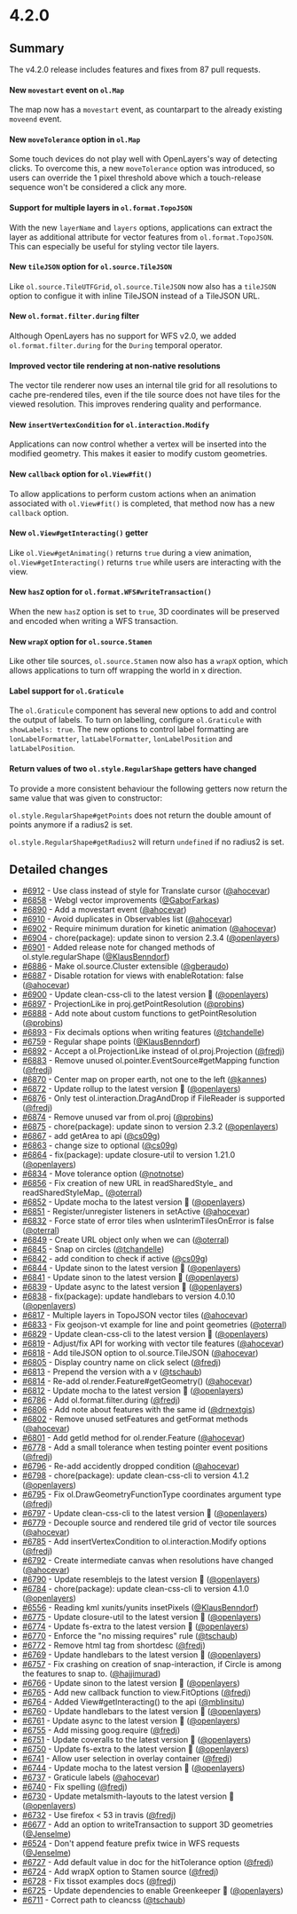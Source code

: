 # 4.2.0

## Summary

The v4.2.0 release includes features and fixes from 87 pull requests.

#### New `movestart` event on `ol.Map`

The map now has a `movestart` event, as countarpart to the already existing `moveend` event.

#### New `moveTolerance` option in `ol.Map`

Some touch devices do not play well with OpenLayers's way of detecting clicks. To overcome this, a new `moveTolerance` option was introduced, so users can override the 1 pixel threshold above which a touch-release sequence won't be considered a click any more.

#### Support for multiple layers in `ol.format.TopoJSON`

With the new `layerName` and `layers` options, applications can extract the layer as additional attribute for vector features from `ol.format.TopoJSON`. This can especially be useful for styling vector tile layers.

#### New `tileJSON` option for `ol.source.TileJSON`

Like `ol.source.TileUTFGrid`, `ol.source.TileJSON` now also has a `tileJSON` option to configue it with inline TileJSON instead of a TileJSON URL.

#### New `ol.format.filter.during` filter

Although OpenLayers has no support for WFS v2.0, we added `ol.format.filter.during` for the `During` temporal operator.

#### Improved vector tile rendering at non-native resolutions

The vector tile renderer now uses an internal tile grid for all resolutions to cache pre-rendered tiles, even if the tile source does not have tiles for the viewed resolution. This improves rendering quality and performance.

#### New `insertVertexCondition` for `ol.interaction.Modify`

Applications can now control whether a vertex will be inserted into the modified geometry. This makes it easier to modify custom geometries.

#### New `callback` option for `ol.View#fit()`

To allow applications to perform custom actions when an animation associated with `ol.View#fit()` is completed, that method now has a new `callback` option.

#### New `ol.View#getInteracting()` getter

Like `ol.View#getAnimating()` returns `true` during a view animation, `ol.View#getInteracting()` returns `true` while users are interacting with the view.

#### New `hasZ` option for `ol.format.WFS#writeTransaction()`

When the new `hasZ` option is set to `true`, 3D coordinates will be preserved and encoded when writing a WFS transaction.

#### New `wrapX` option for `ol.source.Stamen`

Like other tile sources, `ol.source.Stamen` now also has a `wrapX` option, which allows applications to turn off wrapping the world in x direction.

#### Label support for `ol.Graticule`

The `ol.Graticule` component has several new options to add and control the output of labels. To turn on labelling, configure `ol.Graticule` with `showLabels: true`. The new options to control label formatting are `lonLabelFormatter`, `latLabelFormatter`, `lonLabelPosition` and `latLabelPosition`.

#### Return values of two `ol.style.RegularShape` getters have changed

To provide a more consistent behaviour the following getters now return the same value that was given to constructor:

`ol.style.RegularShape#getPoints` does not return the double amount of points anymore if a radius2 is set.

`ol.style.RegularShape#getRadius2` will return `undefined` if no radius2 is set.

## Detailed changes

 * [#6912](https://github.com/openlayers/openlayers/pull/6912) - Use class instead of style for Translate cursor ([@ahocevar](https://github.com/ahocevar))
 * [#6858](https://github.com/openlayers/openlayers/pull/6858) - Webgl vector improvements ([@GaborFarkas](https://github.com/GaborFarkas))
 * [#6890](https://github.com/openlayers/openlayers/pull/6890) - Add a movestart event ([@ahocevar](https://github.com/ahocevar))
 * [#6910](https://github.com/openlayers/openlayers/pull/6910) - Avoid duplicates in Observables list ([@ahocevar](https://github.com/ahocevar))
 * [#6902](https://github.com/openlayers/openlayers/pull/6902) - Require minimum duration for kinetic animation ([@ahocevar](https://github.com/ahocevar))
 * [#6904](https://github.com/openlayers/openlayers/pull/6904) - chore(package): update sinon to version 2.3.4 ([@openlayers](https://github.com/openlayers))
 * [#6901](https://github.com/openlayers/openlayers/pull/6901) - Added release note for changed methods of ol.style.regularShape ([@KlausBenndorf](https://github.com/KlausBenndorf))
 * [#6886](https://github.com/openlayers/openlayers/pull/6886) - Make ol.source.Cluster extensible ([@gberaudo](https://github.com/gberaudo))
 * [#6887](https://github.com/openlayers/openlayers/pull/6887) - Disable rotation for views with enableRotation: false ([@ahocevar](https://github.com/ahocevar))
 * [#6900](https://github.com/openlayers/openlayers/pull/6900) - Update clean-css-cli to the latest version 🚀 ([@openlayers](https://github.com/openlayers))
 * [#6897](https://github.com/openlayers/openlayers/pull/6897) - ProjectionLike in proj.getPointResolution ([@probins](https://github.com/probins))
 * [#6888](https://github.com/openlayers/openlayers/pull/6888) - Add note about custom functions to getPointResolution ([@probins](https://github.com/probins))
 * [#6893](https://github.com/openlayers/openlayers/pull/6893) - Fix decimals options when writing features ([@tchandelle](https://github.com/tchandelle))
 * [#6759](https://github.com/openlayers/openlayers/pull/6759) - Regular shape points ([@KlausBenndorf](https://github.com/KlausBenndorf))
 * [#6892](https://github.com/openlayers/openlayers/pull/6892) - Accept a ol.ProjectionLike instead of ol.proj.Projection ([@fredj](https://github.com/fredj))
 * [#6883](https://github.com/openlayers/openlayers/pull/6883) - Remove unused ol.pointer.EventSource#getMapping function ([@fredj](https://github.com/fredj))
 * [#6870](https://github.com/openlayers/openlayers/pull/6870) - Center map on proper earth, not one to the left ([@kannes](https://github.com/kannes))
 * [#6872](https://github.com/openlayers/openlayers/pull/6872) - Update rollup to the latest version 🚀 ([@openlayers](https://github.com/openlayers))
 * [#6876](https://github.com/openlayers/openlayers/pull/6876) - Only test ol.interaction.DragAndDrop if FileReader is supported ([@fredj](https://github.com/fredj))
 * [#6874](https://github.com/openlayers/openlayers/pull/6874) - Remove unused var from ol.proj ([@probins](https://github.com/probins))
 * [#6875](https://github.com/openlayers/openlayers/pull/6875) - chore(package): update sinon to version 2.3.2 ([@openlayers](https://github.com/openlayers))
 * [#6867](https://github.com/openlayers/openlayers/pull/6867) - add getArea to api ([@cs09g](https://github.com/cs09g))
 * [#6863](https://github.com/openlayers/openlayers/pull/6863) - change size to optional ([@cs09g](https://github.com/cs09g))
 * [#6864](https://github.com/openlayers/openlayers/pull/6864) - fix(package): update closure-util to version 1.21.0 ([@openlayers](https://github.com/openlayers))
 * [#6834](https://github.com/openlayers/openlayers/pull/6834) - Move tolerance option ([@notnotse](https://github.com/notnotse))
 * [#6856](https://github.com/openlayers/openlayers/pull/6856) - Fix creation of new URL in readSharedStyle_ and readSharedStyleMap_ ([@oterral](https://github.com/oterral))
 * [#6852](https://github.com/openlayers/openlayers/pull/6852) - Update mocha to the latest version 🚀 ([@openlayers](https://github.com/openlayers))
 * [#6851](https://github.com/openlayers/openlayers/pull/6851) - Register/unregister listeners in setActive ([@ahocevar](https://github.com/ahocevar))
 * [#6832](https://github.com/openlayers/openlayers/pull/6832) - Force state of error tiles when usInterimTilesOnError is false ([@oterral](https://github.com/oterral))
 * [#6849](https://github.com/openlayers/openlayers/pull/6849) - Create URL object only when we can ([@oterral](https://github.com/oterral))
 * [#6845](https://github.com/openlayers/openlayers/pull/6845) - Snap on circles ([@tchandelle](https://github.com/tchandelle))
 * [#6842](https://github.com/openlayers/openlayers/pull/6842) - add condition to check if active ([@cs09g](https://github.com/cs09g))
 * [#6844](https://github.com/openlayers/openlayers/pull/6844) - Update sinon to the latest version 🚀 ([@openlayers](https://github.com/openlayers))
 * [#6841](https://github.com/openlayers/openlayers/pull/6841) - Update sinon to the latest version 🚀 ([@openlayers](https://github.com/openlayers))
 * [#6839](https://github.com/openlayers/openlayers/pull/6839) - Update async to the latest version 🚀 ([@openlayers](https://github.com/openlayers))
 * [#6838](https://github.com/openlayers/openlayers/pull/6838) - fix(package): update handlebars to version 4.0.10 ([@openlayers](https://github.com/openlayers))
 * [#6817](https://github.com/openlayers/openlayers/pull/6817) - Multiple layers in TopoJSON vector tiles ([@ahocevar](https://github.com/ahocevar))
 * [#6833](https://github.com/openlayers/openlayers/pull/6833) - Fix geojson-vt example for line and point geometries ([@oterral](https://github.com/oterral))
 * [#6829](https://github.com/openlayers/openlayers/pull/6829) - Update clean-css-cli to the latest version 🚀 ([@openlayers](https://github.com/openlayers))
 * [#6819](https://github.com/openlayers/openlayers/pull/6819) - Adjust/fix API for working with vector tile features ([@ahocevar](https://github.com/ahocevar))
 * [#6818](https://github.com/openlayers/openlayers/pull/6818) - Add tileJSON option to ol.source.TileJSON ([@ahocevar](https://github.com/ahocevar))
 * [#6805](https://github.com/openlayers/openlayers/pull/6805) - Display country name on click select ([@fredj](https://github.com/fredj))
 * [#6813](https://github.com/openlayers/openlayers/pull/6813) - Prepend the version with a v ([@tschaub](https://github.com/tschaub))
 * [#6814](https://github.com/openlayers/openlayers/pull/6814) - Re-add ol.render.Feature#getGeometry() ([@ahocevar](https://github.com/ahocevar))
 * [#6812](https://github.com/openlayers/openlayers/pull/6812) - Update mocha to the latest version 🚀 ([@openlayers](https://github.com/openlayers))
 * [#6786](https://github.com/openlayers/openlayers/pull/6786) - Add ol.format.filter.during ([@fredj](https://github.com/fredj))
 * [#6806](https://github.com/openlayers/openlayers/pull/6806) - Add note about features with the same id ([@drnextgis](https://github.com/drnextgis))
 * [#6802](https://github.com/openlayers/openlayers/pull/6802) - Remove unused setFeatures and getFormat methods ([@ahocevar](https://github.com/ahocevar))
 * [#6801](https://github.com/openlayers/openlayers/pull/6801) - Add getId method for ol.render.Feature ([@ahocevar](https://github.com/ahocevar))
 * [#6778](https://github.com/openlayers/openlayers/pull/6778) - Add a small tolerance when testing pointer event positions ([@fredj](https://github.com/fredj))
 * [#6796](https://github.com/openlayers/openlayers/pull/6796) - Re-add accidently dropped condition ([@ahocevar](https://github.com/ahocevar))
 * [#6798](https://github.com/openlayers/openlayers/pull/6798) - chore(package): update clean-css-cli to version 4.1.2 ([@openlayers](https://github.com/openlayers))
 * [#6795](https://github.com/openlayers/openlayers/pull/6795) - Fix ol.DrawGeometryFunctionType coordinates argument type ([@fredj](https://github.com/fredj))
 * [#6797](https://github.com/openlayers/openlayers/pull/6797) - Update clean-css-cli to the latest version 🚀 ([@openlayers](https://github.com/openlayers))
 * [#6779](https://github.com/openlayers/openlayers/pull/6779) - Decouple source and rendered tile grid of vector tile sources ([@ahocevar](https://github.com/ahocevar))
 * [#6785](https://github.com/openlayers/openlayers/pull/6785) - Add insertVertexCondition to ol.interaction.Modify options ([@fredj](https://github.com/fredj))
 * [#6792](https://github.com/openlayers/openlayers/pull/6792) - Create intermediate canvas when resolutions have changed ([@ahocevar](https://github.com/ahocevar))
 * [#6790](https://github.com/openlayers/openlayers/pull/6790) - Update resemblejs to the latest version 🚀 ([@openlayers](https://github.com/openlayers))
 * [#6784](https://github.com/openlayers/openlayers/pull/6784) - chore(package): update clean-css-cli to version 4.1.0 ([@openlayers](https://github.com/openlayers))
 * [#6556](https://github.com/openlayers/openlayers/pull/6556) - Reading kml xunits/yunits insetPixels ([@KlausBenndorf](https://github.com/KlausBenndorf))
 * [#6775](https://github.com/openlayers/openlayers/pull/6775) - Update closure-util to the latest version 🚀 ([@openlayers](https://github.com/openlayers))
 * [#6774](https://github.com/openlayers/openlayers/pull/6774) - Update fs-extra to the latest version 🚀 ([@openlayers](https://github.com/openlayers))
 * [#6770](https://github.com/openlayers/openlayers/pull/6770) - Enforce the "no missing requires" rule ([@tschaub](https://github.com/tschaub))
 * [#6772](https://github.com/openlayers/openlayers/pull/6772) - Remove html tag from shortdesc ([@fredj](https://github.com/fredj))
 * [#6769](https://github.com/openlayers/openlayers/pull/6769) - Update handlebars to the latest version 🚀 ([@openlayers](https://github.com/openlayers))
 * [#6757](https://github.com/openlayers/openlayers/pull/6757) - Fix crashing on creation of snap-interaction, if Circle is among the features to snap to. ([@hajjimurad](https://github.com/hajjimurad))
 * [#6766](https://github.com/openlayers/openlayers/pull/6766) - Update sinon to the latest version 🚀 ([@openlayers](https://github.com/openlayers))
 * [#6765](https://github.com/openlayers/openlayers/pull/6765) - Add new callback function to view.FitOptions ([@fredj](https://github.com/fredj))
 * [#6764](https://github.com/openlayers/openlayers/pull/6764) - Added View#getInteracting() to the api ([@mblinsitu](https://github.com/mblinsitu))
 * [#6760](https://github.com/openlayers/openlayers/pull/6760) - Update handlebars to the latest version 🚀 ([@openlayers](https://github.com/openlayers))
 * [#6761](https://github.com/openlayers/openlayers/pull/6761) - Update async to the latest version 🚀 ([@openlayers](https://github.com/openlayers))
 * [#6755](https://github.com/openlayers/openlayers/pull/6755) - Add missing goog.require ([@fredj](https://github.com/fredj))
 * [#6751](https://github.com/openlayers/openlayers/pull/6751) - Update coveralls to the latest version 🚀 ([@openlayers](https://github.com/openlayers))
 * [#6750](https://github.com/openlayers/openlayers/pull/6750) - Update fs-extra to the latest version 🚀 ([@openlayers](https://github.com/openlayers))
 * [#6741](https://github.com/openlayers/openlayers/pull/6741) - Allow user selection in overlay container ([@fredj](https://github.com/fredj))
 * [#6744](https://github.com/openlayers/openlayers/pull/6744) - Update mocha to the latest version 🚀 ([@openlayers](https://github.com/openlayers))
 * [#6737](https://github.com/openlayers/openlayers/pull/6737) - Graticule labels ([@ahocevar](https://github.com/ahocevar))
 * [#6740](https://github.com/openlayers/openlayers/pull/6740) - Fix spelling ([@fredj](https://github.com/fredj))
 * [#6730](https://github.com/openlayers/openlayers/pull/6730) - Update metalsmith-layouts to the latest version 🚀 ([@openlayers](https://github.com/openlayers))
 * [#6732](https://github.com/openlayers/openlayers/pull/6732) - Use firefox < 53 in travis ([@fredj](https://github.com/fredj))
 * [#6677](https://github.com/openlayers/openlayers/pull/6677) - Add an option to writeTransaction to support 3D geometries ([@Jenselme](https://github.com/Jenselme))
 * [#6524](https://github.com/openlayers/openlayers/pull/6524) - Don't append feature prefix twice in WFS requests ([@Jenselme](https://github.com/Jenselme))
 * [#6727](https://github.com/openlayers/openlayers/pull/6727) - Add default value in doc for the hitTolerance option ([@fredj](https://github.com/fredj))
 * [#6724](https://github.com/openlayers/openlayers/pull/6724) - Add wrapX option to Stamen source ([@fredj](https://github.com/fredj))
 * [#6728](https://github.com/openlayers/openlayers/pull/6728) - Fix tissot examples docs ([@fredj](https://github.com/fredj))
 * [#6725](https://github.com/openlayers/openlayers/pull/6725) - Update dependencies to enable Greenkeeper 🌴 ([@openlayers](https://github.com/openlayers))
 * [#6711](https://github.com/openlayers/openlayers/pull/6711) - Correct path to cleancss ([@tschaub](https://github.com/tschaub))
